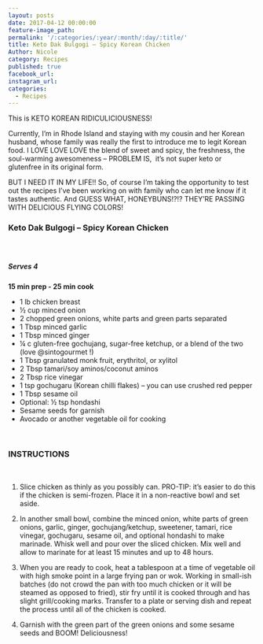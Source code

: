 ```yaml
---
layout: posts
date: 2017-04-12 00:00:00
feature-image_path:
permalink: '/:categories/:year/:month/:day/:title/'
title: Keto Dak Bulgogi – Spicy Korean Chicken
Author: Nicole
category: Recipes
published: true
facebook_url:
instagram_url:
categories:
  - Recipes
---
```


This is KETO KOREAN RIDICULICIOUSNESS!

Currently, I’m in Rhode Island and staying with my cousin and her Korean husband, whose family was really the first to introduce me to legit Korean food. I LOVE LOVE LOVE the blend of sweet and spicy, the freshness, the soul-warming awesomeness – PROBLEM IS, &nbsp;it’s not super keto or glutenfree in its original form.

BUT I NEED IT IN MY LIFE!! So, of course I’m taking the opportunity to test out the recipes I’ve been working on with family who can let me know if it tastes authentic. And GUESS WHAT, HONEYBUNS!?!? THEY’RE PASSING WITH DELICIOUS FLYING COLORS!

### Keto Dak Bulgogi – Spicy Korean Chicken

##### &nbsp;

##### Serves 4

**15 min prep - 25 min cook**

* 1 lb chicken breast
* ½ cup minced onion
* 2 chopped green onions, white parts and green parts separated
* 1 Tbsp minced garlic
* 1 Tbsp minced ginger
* ¼ c gluten-free gochujang, sugar-free ketchup, or a blend of the two (love @sintogourmet !)
* 1 Tbsp granulated monk fruit, erythritol, or xylitol
* 2 Tbsp tamari/soy aminos/coconut aminos
* 2 Tbsp rice vinegar
* 1 tsp gochugaru (Korean chilli flakes) – you can use crushed red pepper
* 1 Tbsp sesame oil
* Optional: ½ tsp hondashi
* Sesame seeds for garnish
* Avocado or another vegetable oil for cooking

&nbsp;

### INSTRUCTIONS

&nbsp;

1. Slice chicken as thinly as you possibly can. PRO-TIP: it’s easier to do this if the chicken is semi-frozen. Place it in a non-reactive bowl and set aside.

2. In another small bowl, combine the minced onion, white parts of green onions, garlic, ginger, gochujang/ketchup, sweetener, tamari, rice vinegar, gochugaru, sesame oil, and optional hondashi to make marinade. Whisk well and pour over the sliced chicken. Mix well and allow to marinate for at least 15 minutes and up to 48 hours.

3. When you are ready to cook, heat a tablespoon at a time of vegetable oil with high smoke point in a large frying pan or wok. Working in small-ish batches (do not crowd the pan with too much chicken or it will be steamed as opposed to fried), stir fry until it is cooked through and has slight grill/cooking marks. Transfer to a plate or serving dish and repeat the process until all of the chicken is cooked.

4. Garnish with the green part of the green onions and some sesame seeds and BOOM! Deliciousness!

&nbsp;

&nbsp;